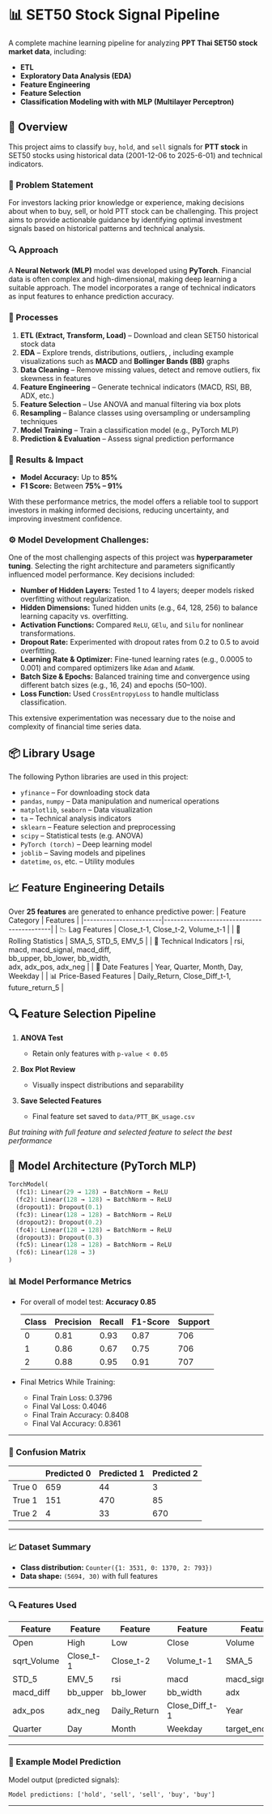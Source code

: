 # 📊 SET50 Stock Signal Pipeline 

A complete machine learning pipeline for analyzing **PPT Thai SET50 stock market data**, including:

- **ETL**
- **Exploratory Data Analysis (EDA)**
- **Feature Engineering**
- **Feature Selection**
- **Classification Modeling with with MLP (Multilayer Perceptron)**


## 📌 Overview

This project aims to classify `buy`, `hold`, and `sell` signals for **PTT stock** in SET50 stocks using historical data (2001-12-06 to 2025-6-01) and technical indicators.

### 🧩 Problem Statement
For investors lacking prior knowledge or experience, making decisions about when to buy, sell, or hold PTT stock can be challenging. This project aims to provide actionable guidance by identifying optimal investment signals based on historical patterns and technical analysis.

### 🔍 Approach

A **Neural Network (MLP)** model was developed using **PyTorch**. Financial data is often complex and high-dimensional, making deep learning a suitable approach. The model incorporates a range of technical indicators as input features to enhance prediction accuracy.

### 🎢 Processes

1. **ETL (Extract, Transform, Load)** – Download and clean SET50 historical stock data  
2. **EDA** – Explore trends, distributions, outliers, , including example visualizations such as **MACD** and **Bollinger Bands (BB)** graphs  
3. **Data Cleaning** – Remove missing values, detect and remove outliers, fix skewness in features  
4. **Feature Engineering** – Generate technical indicators (MACD, RSI, BB, ADX, etc.)  
5. **Feature Selection** – Use ANOVA and manual filtering via box plots  
6. **Resampling** – Balance classes using oversampling or undersampling techniques  
7. **Model Training** – Train a classification model (e.g., PyTorch MLP)  
8. **Prediction & Evaluation** – Assess signal prediction performance  

### 🎯 Results & Impact

- **Model Accuracy:** Up to **85%**
- **F1 Score:** Between **75% – 91%**

With these performance metrics, the model offers a reliable tool to support investors in making informed decisions, reducing uncertainty, and improving investment confidence.

### ⚙️ Model Development Challenges:

One of the most challenging aspects of this project was **hyperparameter tuning**. Selecting the right architecture and parameters significantly influenced model performance. Key decisions included:

- **Number of Hidden Layers:** Tested 1 to 4 layers; deeper models risked overfitting without regularization.
- **Hidden Dimensions:** Tuned hidden units (e.g., 64, 128, 256) to balance learning capacity vs. overfitting.
- **Activation Functions:** Compared `ReLU`, `GElu`, and `Silu` for nonlinear transformations.
- **Dropout Rate:** Experimented with dropout rates from 0.2 to 0.5 to avoid overfitting.
- **Learning Rate & Optimizer:** Fine-tuned learning rates (e.g., 0.0005 to 0.001) and compared optimizers like `Adam` and `AdamW`.
- **Batch Size & Epochs:** Balanced training time and convergence using different batch sizes (e.g., 16, 24) and epochs (50–100).
- **Loss Function:** Used `CrossEntropyLoss` to handle multiclass classification.

This extensive experimentation was necessary due to the noise and complexity of financial time series data.


## 📦 Library Usage

The following Python libraries are used in this project:

- `yfinance` – For downloading stock data  
- `pandas`, `numpy` – Data manipulation and numerical operations  
- `matplotlib`, `seaborn` – Data visualization  
- `ta` – Technical analysis indicators  
- `sklearn` – Feature selection and preprocessing  
- `scipy` – Statistical tests (e.g. ANOVA)  
- `PyTorch (torch)` – Deep learning model  
- `joblib` – Saving models and pipelines  
- `datetime`, `os`, etc. – Utility modules


## 📈 Feature Engineering Details

Over **25 features** are generated to enhance predictive power:
| Feature Category        | Features                                  |
|------------------------|-------------------------------------------|
| 📉 Lag Features         | Close_t-1, Close_t-2, Volume_t-1          |
| 🧮 Rolling Statistics   | SMA_5, STD_5, EMV_5                       |
| 📐 Technical Indicators | rsi, macd, macd_signal, macd_diff, <br> bb_upper, bb_lower, bb_width, <br> adx, adx_pos, adx_neg |
| 📆 Date Features        | Year, Quarter, Month, Day, Weekday        |
| 📊 Price-Based Features | Daily_Return, Close_Diff_t-1, future_return_5 |


## 🔍 Feature Selection Pipeline

1. **ANOVA Test**  
   - Retain only features with `p-value < 0.05`

2. **Box Plot Review**  
   - Visually inspect distributions and separability

3. **Save Selected Features**  
   - Final feature set saved to `data/PTT_BK_usage.csv`

*But training with full feature and selected feature to select the best performance* 


## 🧠 Model Architecture (PyTorch MLP)

```python
TorchModel(
  (fc1): Linear(29 → 128) → BatchNorm → ReLU
  (fc2): Linear(128 → 128) → BatchNorm → ReLU
  (dropout1): Dropout(0.1)
  (fc3): Linear(128 → 128) → BatchNorm → ReLU
  (dropout2): Dropout(0.2)
  (fc4): Linear(128 → 128) → BatchNorm → ReLU
  (dropout3): Dropout(0.3)
  (fc5): Linear(128 → 128) → BatchNorm → ReLU
  (fc6): Linear(128 → 3)
)
```

### 📊 Model Performance Metrics
- For overall of model test: **Accuracy  0.85**

    | Class | Precision | Recall | F1-Score | Support |
    |-------|-----------|--------|----------|---------|
    | 0     | 0.81      | 0.93   | 0.87     | 706     |
    | 1     | 0.86      | 0.67   | 0.75     | 706     |
    | 2     | 0.88      | 0.95   | 0.91     | 707     |


- Final Metrics While Training:
    - Final Train Loss: 0.3796
    - Final Val Loss: 0.4046
    - Final Train Accuracy: 0.8408
    - Final Val Accuracy: 0.8361

---
### 🔢 Confusion Matrix

|       | Predicted 0 | Predicted 1 | Predicted 2 |
|-------|-------------|-------------|-------------|
| True 0| 659         | 44          | 3           |
| True 1| 151         | 470         | 85          |
| True 2| 4           | 33          | 670         |

---

### 📈 Dataset Summary

- **Class distribution:** `Counter({1: 3531, 0: 1370, 2: 793})`  
- **Data shape:** `(5694, 30)` with full features

---

### 🔍 Features Used

| Feature         | Feature         | Feature         | Feature         | Feature         |
|-----------------|-----------------|-----------------|-----------------|-----------------|
| Open            | High            | Low             | Close           | Volume          |
| sqrt_Volume     | Close_t-1       | Close_t-2       | Volume_t-1      | SMA_5           |
| STD_5           | EMV_5           | rsi             | macd            | macd_signal     |
| macd_diff       | bb_upper        | bb_lower        | bb_width        | adx             |
| adx_pos         | adx_neg         | Daily_Return    | Close_Diff_t-1  | Year            |
| Quarter         | Day             | Month           | Weekday         | target_encoded  |


---
### 🤖 Example Model Prediction

Model output (predicted signals):

```txt
Model predictions: ['hold', 'sell', 'sell', 'buy', 'buy']
```
---
